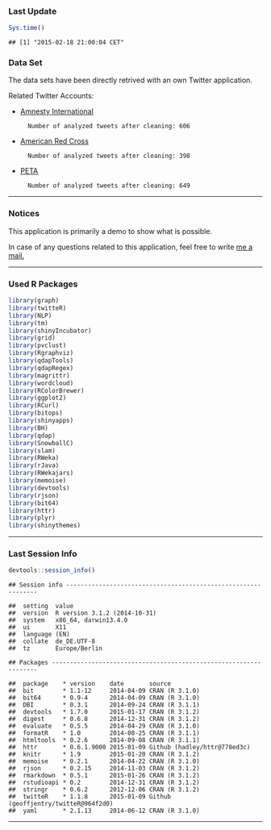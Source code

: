 
### Last Update


```r
Sys.time()
```

```
## [1] "2015-02-18 21:00:04 CET"
```


### Data Set




The data sets have been directly retrived with an own Twitter application.

Related Twitter Accounts:

* [Amnesty International][1]

        Number of analyzed tweets after cleaning: 606

* [American Red Cross][2] 

        Number of analyzed tweets after cleaning: 398

* [PETA][3] 
        
        Number of analyzed tweets after cleaning: 649

***

### Notices

This application is primarily a demo to show what is possible. 

In case of any questions related to this application, feel free to write [me a mail.][4]

***

### Used R Packages


```r
library(graph)
library(twitteR)
library(NLP)
library(tm)
library(shinyIncubator)
library(grid)
library(pvclust)
library(Rgraphviz)
library(qdapTools)
library(qdapRegex)
library(magrittr)
library(wordcloud)
library(RColorBrewer)
library(ggplot2)
library(RCurl)
library(bitops)
library(shinyapps)
library(BH)
library(qdap)
library(SnowballC)
library(slam)
library(RWeka)
library(rJava) 
library(RWekajars)
library(memoise)
library(devtools)
library(rjson)
library(bit64)
library(httr)
library(plyr)
library(shinythemes)
```

***

### Last Session Info


```r
devtools::session_info()
```

```
## Session info --------------------------------------------------------------
```

```
##  setting  value                       
##  version  R version 3.1.2 (2014-10-31)
##  system   x86_64, darwin13.4.0        
##  ui       X11                         
##  language (EN)                        
##  collate  de_DE.UTF-8                 
##  tz       Europe/Berlin
```

```
## Packages ------------------------------------------------------------------
```

```
##  package    * version    date       source                              
##  bit        * 1.1-12     2014-04-09 CRAN (R 3.1.0)                      
##  bit64      * 0.9-4      2014-04-09 CRAN (R 3.1.0)                      
##  DBI        * 0.3.1      2014-09-24 CRAN (R 3.1.1)                      
##  devtools   * 1.7.0      2015-01-17 CRAN (R 3.1.2)                      
##  digest     * 0.6.8      2014-12-31 CRAN (R 3.1.2)                      
##  evaluate   * 0.5.5      2014-04-29 CRAN (R 3.1.0)                      
##  formatR    * 1.0        2014-08-25 CRAN (R 3.1.1)                      
##  htmltools  * 0.2.6      2014-09-08 CRAN (R 3.1.1)                      
##  httr       * 0.6.1.9000 2015-01-09 Github (hadley/httr@778ed3c)        
##  knitr      * 1.9        2015-01-20 CRAN (R 3.1.2)                      
##  memoise    * 0.2.1      2014-04-22 CRAN (R 3.1.0)                      
##  rjson      * 0.2.15     2014-11-03 CRAN (R 3.1.2)                      
##  rmarkdown  * 0.5.1      2015-01-26 CRAN (R 3.1.2)                      
##  rstudioapi * 0.2        2014-12-31 CRAN (R 3.1.2)                      
##  stringr    * 0.6.2      2012-12-06 CRAN (R 3.1.2)                      
##  twitteR    * 1.1.8      2015-01-09 Github (geoffjentry/twitteR@964f2d0)
##  yaml       * 2.1.13     2014-06-12 CRAN (R 3.1.0)
```



[1]: https://twitter.com/amnesty "Amnesty Twitter Account"

[2]: https://twitter.com/RedCross "Red Cross Twitter Account"

[3]: https://twitter.com/peta "PETA Twitter Account"

[4]: http://nierhoff.info/#contact "Contact"

***
